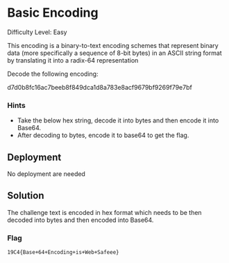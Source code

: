 
# Basic Encoding

Difficulty Level: Easy

This encoding is a binary-to-text encoding schemes that represent binary data (more specifically a sequence of 8-bit bytes) in an ASCII string format by translating it into a radix-64 representation

Decode the following encoding:

d7d0b8fc16ac7beeb8f849dca1d8a783e8acf9679bf9269f79e7bf

### Hints

- Take the below hex string, decode it into bytes and then encode it into Base64.
- After decoding to bytes, encode it to base64 to get the flag.

## Deployment

No deployment are needed 

## Solution

The challenge text is encoded in hex format which needs to be then decoded into bytes and then encoded into Base64.

### Flag
`19C4{Base+64+Encoding+is+Web+Safeee}`
